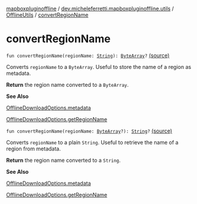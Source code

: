 [mapboxpluginoffline](../../index.md) / [dev.micheleferretti.mapboxpluginoffline.utils](../index.md) / [OfflineUtils](index.md) / [convertRegionName](./convert-region-name.md)

# convertRegionName

`fun convertRegionName(regionName: `[`String`](https://kotlinlang.org/api/latest/jvm/stdlib/kotlin/-string/index.html)`): `[`ByteArray`](https://kotlinlang.org/api/latest/jvm/stdlib/kotlin/-byte-array/index.html)`?` [(source)](https://github.com/xit0c/mapbox-plugin-offline/tree/master/mapboxpluginoffline/src/main/java/dev/micheleferretti/mapboxpluginoffline/utils/OfflineUtils.kt#L25)

Converts `regionName` to a `ByteArray`. Useful to store the name of a region as metadata.

**Return**
the region name converted to a `ByteArray`.

**See Also**

[OfflineDownloadOptions.metadata](../../dev.micheleferretti.mapboxpluginoffline.model/-offline-download-options/metadata.md)

[OfflineDownloadOptions.getRegionName](../../dev.micheleferretti.mapboxpluginoffline.model/-offline-download-options/get-region-name.md)

`fun convertRegionName(regionName: `[`ByteArray`](https://kotlinlang.org/api/latest/jvm/stdlib/kotlin/-byte-array/index.html)`?): `[`String`](https://kotlinlang.org/api/latest/jvm/stdlib/kotlin/-string/index.html)`?` [(source)](https://github.com/xit0c/mapbox-plugin-offline/tree/master/mapboxpluginoffline/src/main/java/dev/micheleferretti/mapboxpluginoffline/utils/OfflineUtils.kt#L38)

Converts `regionName` to a plain `String`. Useful to retrieve the name of a region from metadata.

**Return**
the region name converted to a `String`.

**See Also**

[OfflineDownloadOptions.metadata](../../dev.micheleferretti.mapboxpluginoffline.model/-offline-download-options/metadata.md)

[OfflineDownloadOptions.getRegionName](../../dev.micheleferretti.mapboxpluginoffline.model/-offline-download-options/get-region-name.md)

